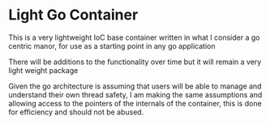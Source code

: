 # Light Go Container

This is a very lightweight IoC base container written in what I consider a go centric manor, for use as a starting point in any go application

There will be additions to the functionality over time but it will remain a very light weight package

Given the go architecture is assuming that users will be able to manage and understand their own thread safety, I am making the same assumptions and allowing access to the pointers of the internals of the container, this is done for efficiency and should not be abused.